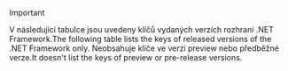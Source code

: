 
> [!IMPORTANT]
> <span data-ttu-id="40239-101">V následující tabulce jsou uvedeny klíčů vydaných verzích rozhraní .NET Framework.</span><span class="sxs-lookup"><span data-stu-id="40239-101">The following table lists the keys of released versions of the .NET Framework only.</span></span> <span data-ttu-id="40239-102">Neobsahuje klíče ve verzi preview nebo předběžné verze.</span><span class="sxs-lookup"><span data-stu-id="40239-102">It doesn't list the keys of preview or pre-release versions.</span></span>

